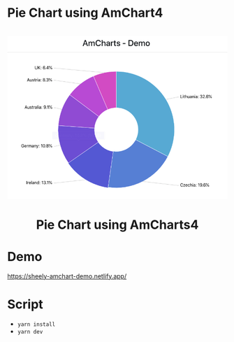 # Pie Chart using AmChart4
<br>

<div align="center">
	<img src="src/assets/PieChartDemo.png">
	<h1>Pie Chart using AmCharts4</h1>
</div>

# Demo
https://sheely-amchart-demo.netlify.app/
<br>

# Script
- `yarn install`
- `yarn dev`

